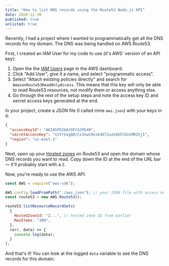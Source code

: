 ```yaml
---
title: "How to list DNS records using the Route53 Node.js API"
date: 2020-12-30
published: true
unlisted: true
---
```


Recently, I had a project where I wanted to programmatically get all the DNS records for my domain. The DNS was being handled on AWS Route53.

First, I created an IAM User for my code to use (it's AWS' version of an API key):

1. Open the the [IAM Users](https://console.aws.amazon.com/iam/home#/users) page in the AWS dashboard.
2. Click "Add User", give it a name, and select "programmatic access".
3. Select "Attach existing policies directly" and search for `AmazonRoute53ReadOnlyAccess`. This means that this key will only be able to _read_ Route53 resources, not modify them or access anything else.
4. Go through the rest of the setup steps and note the access key ID and secret access keys generated at the end.

In your project, create a JSON file (I called mine `aws.json`) with your keys in it:

```json
{
  "accessKeyId": "AKIA5POZ6AJXFCGJPE4H",
  "secretAccessKey": "n1YrVagQ8/Cz3nwLMoiK4OlSudzbKFCbVzMRZhjI",
  "region": "us-east-1"
}
```

Next, open up your [Hosted zones](https://console.aws.amazon.com/route53/v2/hostedzones#) on Route53 and open the domain whose DNS records you want to read. Copy down the ID at the end of the URL bar — it'll probably start with a `Z`.

Now, you're ready to use the AWS API:

```javascript
const AWS = require("aws-sdk");

AWS.config.loadFromPath("./aws.json"); // your JSON file with access keys
const route53 = new AWS.Route53();

route53.listResourceRecordSets(
  {
    HostedZoneId: "Z...", // hosted zone ID from earlier
    MaxItems: "300",
  },
  (err, data) => {
    console.log(data);
  }
);
```

And that's it! You can look at the logged `data` variable to see the DNS records for this domain.

